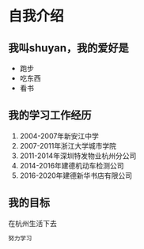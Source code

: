 # 自我介绍
## 我叫shuyan，我的爱好是
* 跑步
* 吃东西
* 看书
## 我的学习工作经历
1. 2004-2007年新安江中学
2. 2007-2011年浙江大学城市学院
3. 2011-2014年深圳特发物业杭州分公司
4. 2014-2016年建德机动车检测公司
5. 2016-2020年建德新华书店有限公司
## 我的目标
在杭州生活下去

```javascript
努力学习
```
